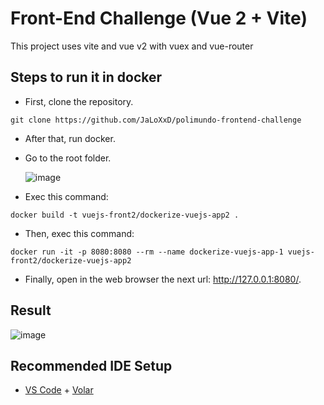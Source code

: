 # Front-End Challenge (Vue 2 + Vite)

This project uses vite and vue v2 with vuex and vue-router

## Steps to run it in docker

- First, clone the repository.

```
git clone https://github.com/JaLoXxD/polimundo-frontend-challenge
```

- After that, run docker.

- Go to the root folder.

  ![image](https://user-images.githubusercontent.com/65001908/177015699-2a77e317-840d-481b-99df-5e135d1210d6.png)

- Exec this command: 
 ```
 docker build -t vuejs-front2/dockerize-vuejs-app2 .
 ```
- Then, exec this command:
```
docker run -it -p 8080:8080 --rm --name dockerize-vuejs-app-1 vuejs-front2/dockerize-vuejs-app2
```
- Finally, open in the web browser the next url: http://127.0.0.1:8080/.

## Result

![image](https://user-images.githubusercontent.com/65001908/177004126-59ab1fc7-fc97-4389-9b0e-9ab0fe4b23fc.png)


## Recommended IDE Setup

- [VS Code](https://code.visualstudio.com/) + [Volar](https://marketplace.visualstudio.com/items?itemName=Vue.volar)
